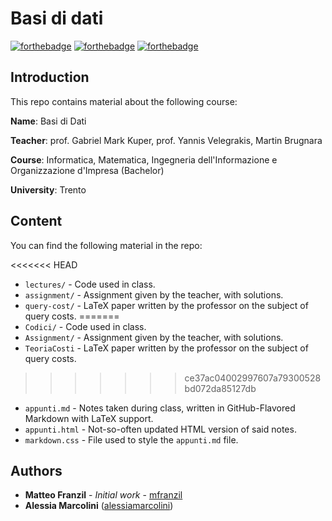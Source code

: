 # Basi di dati

[![forthebadge](https://forthebadge.com/images/badges/fuck-it-ship-it.svg)](https://forthebadge.com)
[![forthebadge](https://forthebadge.com/images/badges/compatibility-ie-6.svg)](https://forthebadge.com)
[![forthebadge](https://forthebadge.com/images/badges/built-by-developers.svg)](https://forthebadge.com)

## Introduction

This repo contains material about the following course:

**Name**: Basi di Dati

**Teacher**: prof. Gabriel Mark Kuper, prof. Yannis Velegrakis, Martin Brugnara

**Course**: Informatica, Matematica, Ingegneria dell'Informazione e Organizzazione d'Impresa (Bachelor)

**University**: Trento

## Content

You can find the following material in the repo:

<<<<<<< HEAD
* `lectures/` - Code used in class.
* `assignment/` - Assignment given by the teacher, with solutions.
* `query-cost/` - LaTeX paper written by the professor on the subject of query costs.
=======
* `Codici/` - Code used in class.
* `Assignment/` - Assignment given by the teacher, with solutions.
* `TeoriaCosti` - LaTeX paper written by the professor on the subject of query costs.
>>>>>>> ce37ac04002997607a79300528bd072da85127db
* `appunti.md` - Notes taken during class, written in GitHub-Flavored Markdown with LaTeX support.
* `appunti.html` - Not-so-often updated HTML version of said notes.
* `markdown.css` - File used to style the `appunti.md` file.

## Authors

* **Matteo Franzil** - *Initial work* - [mfranzil](https://github.com/mfranzil)
* **Alessia Marcolini** ([alessiamarcolini](https://github.com/alessiamarcolini))
